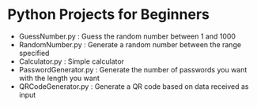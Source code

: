 # Python Projects for Beginners

- GuessNumber.py : Guess the random number between 1 and 1000
- RandomNumber.py : Generate a random number between the range specified
- Calculator.py : Simple calculator
- PasswordGenerator.py : Generate the number of passwords you want with the length you want
- QRCodeGenerator.py : Generate a QR code based on data received as input
